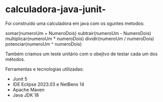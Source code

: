 # calculadora-java-junit-
Foi construido uma calculadora em java com os sguntes metodos:

somar(numeroUm + NumeroDois)
subtrair(numeroUm - NumeroDois)
multiplicar(numeroUm * numeroDois)
dividir(numeroUm / numeroDois)
potenciar(numeroUm ^ numeroDois)

Também criamos um teste unitário com o obejtvo de testar cada um dos métodos.

Ferramentas e tecnologias utilizadas:
- Junit 5
- IDE Eclipse 2023.03 e NetBens 14
- Apache Maven
- Java JDK 18
